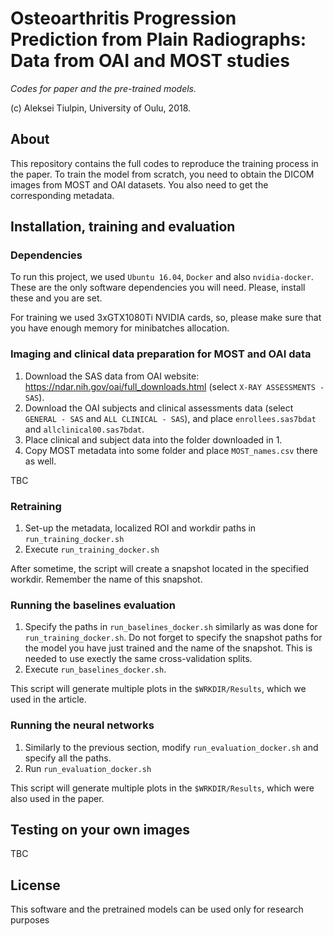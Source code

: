 # Osteoarthritis Progression Prediction from Plain Radiographs: Data from OAI and MOST studies

*Codes for paper and the pre-trained models.*

(c) Aleksei Tiulpin, University of Oulu, 2018.

## About

This repository contains the full codes to reproduce the training process in the paper. To train the model from scratch, you need to obtain the DICOM images from MOST and OAI datasets. You also need to get the corresponding metadata.

## Installation, training and evaluation

### Dependencies

To run this project, we used `Ubuntu 16.04`, `Docker` and also `nvidia-docker`. These are the only software dependencies you will need. Please, install these and you are set.

For training we used 3xGTX1080Ti NVIDIA cards, so, please make sure that you have enough memory for minibatches allocation.


### Imaging and clinical data preparation for MOST and OAI data

1. Download the SAS data from OAI website: https://ndar.nih.gov/oai/full_downloads.html (select `X-RAY ASSESSMENTS - SAS`).
2. Download the OAI subjects and clinical assessments data (select `GENERAL - SAS` and `ALL CLINICAL - SAS`), and place `enrollees.sas7bdat` and `allclinical00.sas7bdat`.
3. Place clinical and subject data into the folder downloaded in 1.
4. Copy MOST metadata into some folder and place `MOST_names.csv` there as well.

TBC

### Retraining

1. Set-up the metadata, localized ROI and workdir paths in `run_training_docker.sh`
2. Execute `run_training_docker.sh`

After sometime, the script will create a snapshot located in the specified workdir. Remember the name of this snapshot.

### Running the baselines evaluation

1. Specify the paths in `run_baselines_docker.sh` similarly as was done for `run_training_docker.sh`.
Do not forget to specify the snapshot paths for the model you have just trained and the name of the snapshot.
This is needed to use exectly the same cross-validation splits.
2. Execute `run_baselines_docker.sh`.

This script will generate multiple plots in the `$WRKDIR/Results`, which we used in the article.

### Running the neural networks

1. Similarly to the previous section, modify `run_evaluation_docker.sh` and specify all the paths.
2. Run `run_evaluation_docker.sh`

This script will generate multiple plots in the `$WRKDIR/Results`, which were also used in the paper.

## Testing on your own images

TBC

## License

This software and the pretrained models can be used only for research purposes


